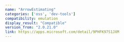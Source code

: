 ```yaml
---
name: "ArrowEstimating"
categories: ['oss', 'dev-tools']
compatibility: emulation
display_result: "Compatible"
version_from: "2.0.21.0"
link: https://apps.microsoft.com/detail/9PHFK97S1JXM
---
```

